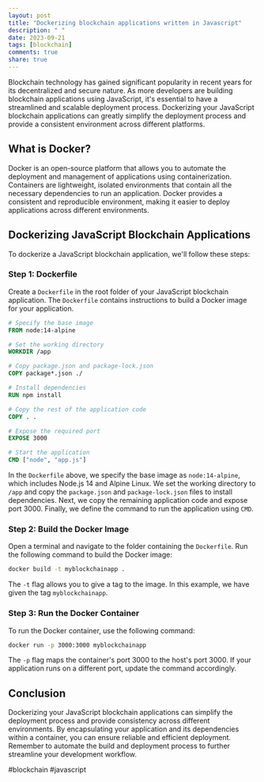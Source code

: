 ```yaml
---
layout: post
title: "Dockerizing blockchain applications written in Javascript"
description: " "
date: 2023-09-21
tags: [blockchain]
comments: true
share: true
---
```


Blockchain technology has gained significant popularity in recent years for its decentralized and secure nature. As more developers are building blockchain applications using JavaScript, it's essential to have a streamlined and scalable deployment process. Dockerizing your JavaScript blockchain applications can greatly simplify the deployment process and provide a consistent environment across different platforms.

## What is Docker?

Docker is an open-source platform that allows you to automate the deployment and management of applications using containerization. Containers are lightweight, isolated environments that contain all the necessary dependencies to run an application. Docker provides a consistent and reproducible environment, making it easier to deploy applications across different environments.

## Dockerizing JavaScript Blockchain Applications

To dockerize a JavaScript blockchain application, we'll follow these steps:

### Step 1: Dockerfile

Create a `Dockerfile` in the root folder of your JavaScript blockchain application. The `Dockerfile` contains instructions to build a Docker image for your application. 

```Dockerfile
# Specify the base image
FROM node:14-alpine

# Set the working directory
WORKDIR /app

# Copy package.json and package-lock.json
COPY package*.json ./

# Install dependencies
RUN npm install

# Copy the rest of the application code
COPY . .

# Expose the required port
EXPOSE 3000

# Start the application
CMD ["node", "app.js"]
```

In the `Dockerfile` above, we specify the base image as `node:14-alpine`, which includes Node.js 14 and Alpine Linux. We set the working directory to `/app` and copy the `package.json` and `package-lock.json` files to install dependencies. Next, we copy the remaining application code and expose port 3000. Finally, we define the command to run the application using `CMD`.

### Step 2: Build the Docker Image

Open a terminal and navigate to the folder containing the `Dockerfile`. Run the following command to build the Docker image:

```bash
docker build -t myblockchainapp .
```

The `-t` flag allows you to give a tag to the image. In this example, we have given the tag `myblockchainapp`.

### Step 3: Run the Docker Container

To run the Docker container, use the following command:

```bash
docker run -p 3000:3000 myblockchainapp
```

The `-p` flag maps the container's port 3000 to the host's port 3000. If your application runs on a different port, update the command accordingly.

## Conclusion

Dockerizing your JavaScript blockchain applications can simplify the deployment process and provide consistency across different environments. By encapsulating your application and its dependencies within a container, you can ensure reliable and efficient deployment. Remember to automate the build and deployment process to further streamline your development workflow.

#blockchain #javascript
